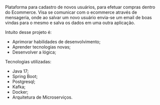 Plataforma para cadastro de novos usuários, para efetuar compras dentro
do Ecommerce. Visa se comunicar com o ecommerce através de mensageria, 
onde ao salvar um novo usuário envia-se um email de boas vindas para
o mesmo e salva os dados em uma outra aplicação.

Intuito desse projeto é:
- Aprimorar habilidades de desenvolvimento;
- Aprender tecnologias novas;
- Desenvolver a lógica;

Tecnologias utilizadas:
- Java 17;
- Spring Boot;
- Postgresql;
- Kafka;
- Docker;
- Arquitetura de Microserviços.
